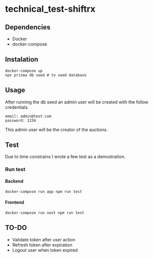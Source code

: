 # technical_test-shiftrx

## Dependencies

- Docker
- docker-compose

## Instalation

```
docker-compose up
npx prisma db seed # to seed database
```

## Usage

After running the db seed an admin user will be created with the follow credentials.

```
email: admin@test.com
password: 1234
```

This admin user will be the creator of the auctions.

## Test

Due to time constrains I wrote a few test as a demostration.

### Run test

#### Backend

```
docker-compose run app npm run test
```

#### Frontend

```
docker-compose run next npm run test
```

## TO-DO

- Validate token after user action
- Refresh token after expiration
- Logout user when token expired
